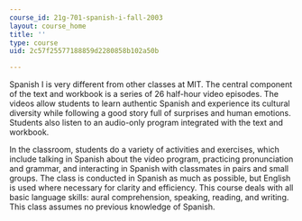 ```yaml
---
course_id: 21g-701-spanish-i-fall-2003
layout: course_home
title: ''
type: course
uid: 2c57f25577188859d2280858b102a50b

---
```

Spanish I is very different from other classes at MIT. The central component of the text and workbook is a series of 26 half-hour video episodes. The videos allow students to learn authentic Spanish and experience its cultural diversity while following a good story full of surprises and human emotions. Students also listen to an audio-only program integrated with the text and workbook.

In the classroom, students do a variety of activities and exercises, which include talking in Spanish about the video program, practicing pronunciation and grammar, and interacting in Spanish with classmates in pairs and small groups. The class is conducted in Spanish as much as possible, but English is used where necessary for clarity and efficiency. This course deals with all basic language skills: aural comprehension, speaking, reading, and writing. This class assumes no previous knowledge of Spanish.

